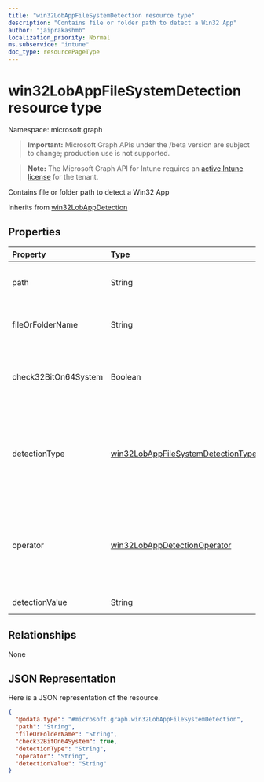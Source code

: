 ```yaml
---
title: "win32LobAppFileSystemDetection resource type"
description: "Contains file or folder path to detect a Win32 App"
author: "jaiprakashmb"
localization_priority: Normal
ms.subservice: "intune"
doc_type: resourcePageType
---
```


# win32LobAppFileSystemDetection resource type

Namespace: microsoft.graph
> **Important:** Microsoft Graph APIs under the /beta version are subject to change; production use is not supported.

> **Note:** The Microsoft Graph API for Intune requires an [active Intune license](https://go.microsoft.com/fwlink/?linkid=839381) for the tenant.


Contains file or folder path to detect a Win32 App


Inherits from [win32LobAppDetection](../resources/intune-apps-win32lobappdetection.md)

## Properties
|Property|Type|Description|
|:---|:---|:---|
|path|String|The file or folder path to detect Win32 Line of Business (LoB) app|
|fileOrFolderName|String|The file or folder name to detect Win32 Line of Business (LoB) app|
|check32BitOn64System|Boolean|A value indicating whether this file or folder is for checking 32-bit app on 64-bit system|
|detectionType|[win32LobAppFileSystemDetectionType](../resources/intune-apps-win32lobappfilesystemdetectiontype.md)|The file system detection type. Possible values are: `notConfigured`, `exists`, `modifiedDate`, `createdDate`, `version`, `sizeInMB`, `doesNotExist`.|
|operator|[win32LobAppDetectionOperator](../resources/intune-apps-win32lobappdetectionoperator.md)|The operator for file or folder detection. Possible values are: `notConfigured`, `equal`, `notEqual`, `greaterThan`, `greaterThanOrEqual`, `lessThan`, `lessThanOrEqual`.|
|detectionValue|String|The file or folder detection value|

## Relationships
None

## JSON Representation
Here is a JSON representation of the resource.
<!-- {
  "blockType": "resource",
  "@odata.type": "microsoft.graph.win32LobAppFileSystemDetection"
}
-->
``` json
{
  "@odata.type": "#microsoft.graph.win32LobAppFileSystemDetection",
  "path": "String",
  "fileOrFolderName": "String",
  "check32BitOn64System": true,
  "detectionType": "String",
  "operator": "String",
  "detectionValue": "String"
}
```
